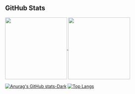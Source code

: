 ## GitHub Stats

<a href="https://github.com/agnestsiburian/github-readme-stats">
  <img height=200 align="center" src="https://github-readme-stats.vercel.app/api?username=agnestsiburian&show_icons=true&theme=dark#gh-dark-mode-only" />
</a>
<a href="https://github.com/agnestsiburian/convoychat">
  <img height=200 align="center" src="https://github-readme-stats.vercel.app/api/top-langs?username=agnestsiburian&layout=compact&langs_count=8&card_width=320&theme=dark#gh-dark-mode-only" />
</a>

[![Anurag's GitHub stats-Dark](https://github-readme-stats.vercel.app/api?username=agnestsiburian&show_icons=true&theme=dark#gh-dark-mode-only)](https://github.com/agnestsiburian/github-readme-stats#gh-dark-mode-only)
[![Top Langs](https://github-readme-stats.vercel.app/api/top-langs/?username=agnestsiburian&layout=compact&theme=dark#gh-dark-mode-only)](https://github.com/agnestsiburian/github-readme-stats)

